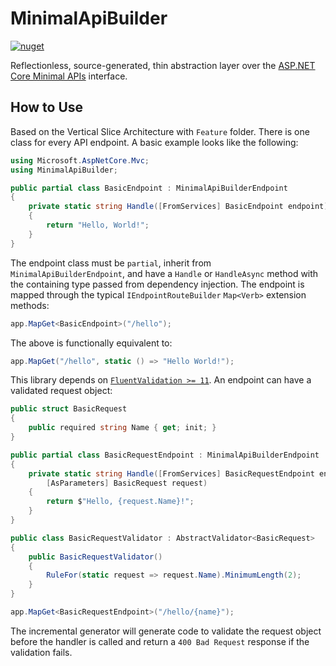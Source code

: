 # MinimalApiBuilder

[![nuget](https://badgen.net/nuget/v/MinimalApiBuilder)](https://www.nuget.org/packages/MinimalApiBuilder)

Reflectionless, source-generated, thin abstraction layer over
the [ASP.NET Core Minimal APIs](https://learn.microsoft.com/en-gb/aspnet/core/fundamentals/minimal-apis/overview)
interface.

## How to Use

Based on the Vertical Slice Architecture with `Feature` folder.
There is one class for every API endpoint. A basic example looks like the following:

```csharp
using Microsoft.AspNetCore.Mvc;
using MinimalApiBuilder;

public partial class BasicEndpoint : MinimalApiBuilderEndpoint
{
    private static string Handle([FromServices] BasicEndpoint endpoint)
    {
        return "Hello, World!";
    }
}
```

The endpoint class must be `partial`, inherit from `MinimalApiBuilderEndpoint`,
and have a `Handle` or `HandleAsync` method with the containing type passed
from dependency injection.
The endpoint is mapped through the typical `IEndpointRouteBuilder` `Map<Verb>` extension methods:

```csharp
app.MapGet<BasicEndpoint>("/hello");
```

The above is functionally equivalent to:

```csharp
app.MapGet("/hello", static () => "Hello World!");
```

This library depends on [`FluentValidation >= 11`](https://github.com/FluentValidation/FluentValidation). An endpoint can have a validated request object:

```csharp
public struct BasicRequest
{
    public required string Name { get; init; }
}

public partial class BasicRequestEndpoint : MinimalApiBuilderEndpoint
{
    private static string Handle([FromServices] BasicRequestEndpoint endpoint,
        [AsParameters] BasicRequest request)
    {
        return $"Hello, {request.Name}!";
    }
}

public class BasicRequestValidator : AbstractValidator<BasicRequest>
{
    public BasicRequestValidator()
    {
        RuleFor(static request => request.Name).MinimumLength(2);
    }
}
```

```csharp
app.MapGet<BasicRequestEndpoint>("/hello/{name}");
```

The incremental generator will generate code to validate the request object before the handler is called and return a `400 Bad Request` response if the validation fails.
